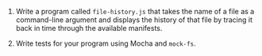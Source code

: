 1.  Write a program called `file-history.js`
    that takes the name of a file as a command-line argument
    and displays the history of that file
    by tracing it back in time through the available manifests.

2.  Write tests for your program using Mocha and `mock-fs`.
